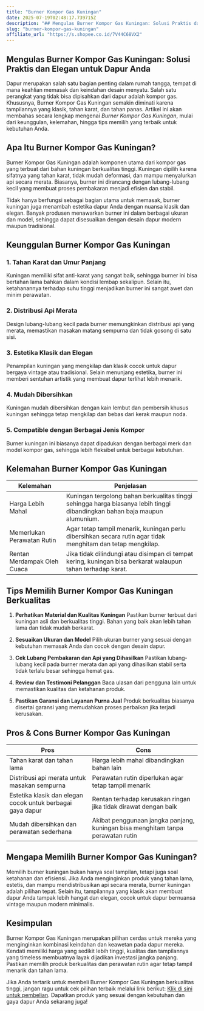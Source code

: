 ```yaml
---
title: "Burner Kompor Gas Kuningan"
date: 2025-07-19T02:48:17.739715Z
description: "## Mengulas Burner Kompor Gas Kuningan: Solusi Praktis dan Elegan untuk Dapur Anda..."
slug: "burner-kompor-gas-kuningan"
affiliate_url: "https://s.shopee.co.id/7V44C68VX2"
---
```

## Mengulas Burner Kompor Gas Kuningan: Solusi Praktis dan Elegan untuk Dapur Anda

Dapur merupakan salah satu bagian penting dalam rumah tangga, tempat di mana keahlian memasak dan keindahan desain menyatu. Salah satu perangkat yang tidak bisa dipisahkan dari dapur adalah kompor gas. Khususnya, Burner Kompor Gas Kuningan semakin diminati karena tampilannya yang klasik, tahan karat, dan tahan panas. Artikel ini akan membahas secara lengkap mengenai *Burner Kompor Gas Kuningan*, mulai dari keunggulan, kelemahan, hingga tips memilih yang terbaik untuk kebutuhan Anda.

## Apa Itu Burner Kompor Gas Kuningan?

Burner Kompor Gas Kuningan adalah komponen utama dari kompor gas yang terbuat dari bahan kuningan berkualitas tinggi. Kuningan dipilih karena sifatnya yang tahan karat, tidak mudah deformasi, dan mampu menyalurkan api secara merata. Biasanya, burner ini dirancang dengan lubang-lubang kecil yang membuat proses pembakaran menjadi efisien dan stabil.

Tidak hanya berfungsi sebagai bagian utama untuk memasak, burner kuningan juga menambah estetika dapur Anda dengan nuansa klasik dan elegan. Banyak produsen menawarkan burner ini dalam berbagai ukuran dan model, sehingga dapat disesuaikan dengan desain dapur modern maupun tradisional.

## Keunggulan Burner Kompor Gas Kuningan

### 1. Tahan Karat dan Umur Panjang
Kuningan memiliki sifat anti-karat yang sangat baik, sehingga burner ini bisa bertahan lama bahkan dalam kondisi lembap sekalipun. Selain itu, ketahanannya terhadap suhu tinggi menjadikan burner ini sangat awet dan minim perawatan.

### 2. Distribusi Api Merata
Design lubang-lubang kecil pada burner memungkinkan distribusi api yang merata, memastikan masakan matang sempurna dan tidak gosong di satu sisi.

### 3. Estetika Klasik dan Elegan
Penampilan kuningan yang mengkilap dan klasik cocok untuk dapur bergaya vintage atau tradisional. Selain menunjang estetika, burner ini memberi sentuhan artistik yang membuat dapur terlihat lebih menarik.

### 4. Mudah Dibersihkan
Kuningan mudah dibersihkan dengan kain lembut dan pembersih khusus kuningan sehingga tetap mengkilap dan bebas dari kerak maupun noda.

### 5. Compatible dengan Berbagai Jenis Kompor
Burner kuningan ini biasanya dapat dipadukan dengan berbagai merk dan model kompor gas, sehingga lebih fleksibel untuk berbagai kebutuhan.

## Kelemahan Burner Kompor Gas Kuningan

| Kelemahan | Penjelasan |
| --- | --- |
| Harga Lebih Mahal | Kuningan tergolong bahan berkualitas tinggi sehingga harga biasanya lebih tinggi dibandingkan bahan baja maupun alumunium. |
| Memerlukan Perawatan Rutin | Agar tetap tampil menarik, kuningan perlu dibersihkan secara rutin agar tidak menghitam dan tetap mengkilap. |
| Rentan Merdampak Oleh Cuaca | Jika tidak dilindungi atau disimpan di tempat kering, kuningan bisa berkarat walaupun tahan terhadap karat. |

## Tips Memilih Burner Kompor Gas Kuningan Berkualitas

1. **Perhatikan Material dan Kualitas Kuningan**
Pastikan burner terbuat dari kuningan asli dan berkualitas tinggi. Bahan yang baik akan lebih tahan lama dan tidak mudah berkarat.

2. **Sesuaikan Ukuran dan Model**
Pilih ukuran burner yang sesuai dengan kebutuhan memasak Anda dan cocok dengan desain dapur.

3. **Cek Lubang Pembakaran dan Api yang Dihasilkan**
Pastikan lubang-lubang kecil pada burner merata dan api yang dihasilkan stabil serta tidak terlalu besar sehingga hemat gas.

4. **Review dan Testimoni Pelanggan**
Baca ulasan dari pengguna lain untuk memastikan kualitas dan ketahanan produk.

5. **Pastikan Garansi dan Layanan Purna Jual**
Produk berkualitas biasanya disertai garansi yang memudahkan proses perbaikan jika terjadi kerusakan.

## Pros & Cons Burner Kompor Gas Kuningan

| **Pros** | **Cons** |
| --- | --- |
| Tahan karat dan tahan lama | Harga lebih mahal dibandingkan bahan lain |
| Distribusi api merata untuk masakan sempurna | Perawatan rutin diperlukan agar tetap tampil menarik |
| Estetika klasik dan elegan cocok untuk berbagai gaya dapur | Rentan terhadap kerusakan ringan jika tidak dirawat dengan baik |
| Mudah dibersihkan dan perawatan sederhana | Akibat penggunaan jangka panjang, kuningan bisa menghitam tanpa perawatan rutin |

## Mengapa Memilih Burner Kompor Gas Kuningan?

Memilih burner kuningan bukan hanya soal tampilan, tetapi juga soal ketahanan dan efisiensi. Jika Anda menginginkan produk yang tahan lama, estetis, dan mampu mendistribusikan api secara merata, burner kuningan adalah pilihan tepat. Selain itu, tampilannya yang klasik akan membuat dapur Anda tampak lebih hangat dan elegan, cocok untuk dapur bernuansa vintage maupun modern minimalis.

## Kesimpulan

Burner Kompor Gas Kuningan merupakan pilihan cerdas untuk mereka yang menginginkan kombinasi keindahan dan keawetan pada dapur mereka. Kendati memiliki harga yang sedikit lebih tinggi, kualitas dan tampilannya yang timeless membuatnya layak dijadikan investasi jangka panjang. Pastikan memilih produk berkualitas dan perawatan rutin agar tetap tampil menarik dan tahan lama.

Jika Anda tertarik untuk membeli Burner Kompor Gas Kuningan berkualitas tinggi, jangan ragu untuk cek pilihan terbaik melalui link berikut: [Klik di sini untuk pembelian](https://s.shopee.co.id/7V44C68VX2). Dapatkan produk yang sesuai dengan kebutuhan dan gaya dapur Anda sekarang juga!